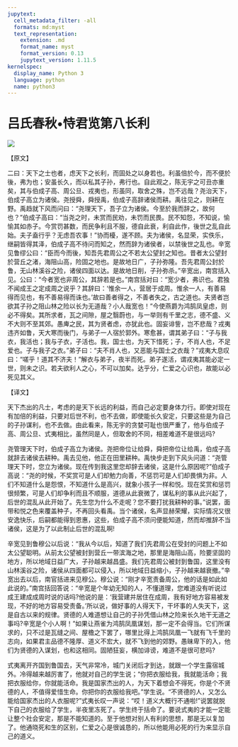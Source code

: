 ```yaml
---
jupytext:
  cell_metadata_filter: -all
  formats: md:myst
  text_representation:
    extension: .md
    format_name: myst
    format_version: 0.13
    jupytext_version: 1.11.5
kernelspec:
  display_name: Python 3
  language: python
  name: python3
---
```

# 吕氏春秋&#8226;恃君览第八长利

![](image/cover.jpg)

【原文】

二曰：天下之士也者，虑天下之长利，而固处之以身若也。利虽倍於今，而不便於後，弗为也；安虽长久，而以私其子孙，弗行也。自此观之，陈无宇之可丑亦重矣，其与伯成子高、周公旦、戎夷也，形虽同，取舍之殊，岂不远哉？尧治天下，伯成子高立为诸侯。尧授舜，舜授禹，伯成子高辞诸侯而耕。禹往见之，则耕在野。禹趋就下风而问曰：“尧理天下，吾子立为诸侯。今至於我而辞之，故何也？”伯成子高曰：“当尧之时，未赏而民劝，未罚而民畏。民不知怨，不知说，愉愉其如赤子。今赏罚甚数，而民争利且不服，德自此衰，利自此作，後世之乱自此始。夫子盍行乎？无虑吾农事！”协而櫌，遂不顾。夫为诸侯，名显荣，实佚乐，继嗣皆得其泽，伯成子高不待问而知之，然而辞为诸侯者，以禁後世之乱也。辛宽见鲁缪公曰：“臣而今而後，知吾先君周公之不若太公望封之知也。昔者太公望封於营丘之渚，海阻山高，险固之地也。是故地日广，子孙弥隆。吾先君周公封於鲁，无山林溪谷之险，诸侯四面以达。是故地日削，子孙弥杀。”辛宽出，南宫括入见。公曰：“今者宽也非周公，其辞若是也。”南宫括对曰：“宽少者，弗识也。君独不闻成王之定成周之说乎？其辞曰：‘惟余一人，营居于成周。惟余一人，有善易得而见也，有不善易得而诛也。’故曰善者得之，不善者失之，古之道也。夫贤者岂欲其子孙之阻山林之险以长为无道哉？小人哉宽也！”今使燕爵为鸿鹄凤皇虑，则必不得矣。其所求者，瓦之间隙，屋之翳蔚也，与一举则有千里之志，德不盛、义不大则不至其郊。愚庳之民，其为贤者虑，亦犹此也。固妄诽訾，岂不悲哉？戎夷违齐如鲁，天大寒而後门，与弟子一人宿於郭外。寒愈甚，谓其弟子曰：“子与我衣，我活也；我与子衣，子活也。我，国士也，为天下惜死；子，不肖人也，不足爱也。子与我子之衣。”弟子曰：“夫不肖人也，又恶能与国士之衣哉？”戎夷大息叹曰：“嗟乎！道其不济夫！”解衣与弟子，夜半而死。弟子遂活，谓戎夷其能必定一世，则未之识。若夫欲利人之心，不可以加矣。达乎分，仁爱之心识也，故能以必死见其义。

【译文】

天下杰出的凡士，考虑的是天下长远的利益，而自己必定要身体力行。即使对现在有加倍的利益，只要对后世不利，也不去做，即使能长久安定，只要这些是为自己的子孙谋利，也不去做。由此看来，陈无宇的贪婪可耻也很严重了，他与伯成子高、周公旦、式夷相比，虽然同是人，但取舍的不同，相差难道不是很远吗?

尧管理天下时，伯成子高立为诸侯。尧把帝位让给舜，舜把帝位让给禹，伯成子高就辞去诸侯去耕种。禹去见他，他正在田里耕种。禹快步走到下风头问道：“尧管理天下时，您立为诸侯。现在传到我这里您却辞去诸侯，这是什么原因呢?”伯成子高说：“尧的时候，不奖赏可是人们却勉力向善，不惩罚可是人们却畏惧为非。人们不知道什么是怨恨，不知道什么是高兴，就象小孩子一样和悦。现在奖赏和惩罚很频繁，可是人们却争利而且不顺服，道德从此衰微了，谋私利的事从此兴起了，后世的混乱从此开始了。先生您为什么不走呢？您不要打扰我耕种的事。”说罢，面带和悦之色来覆盖种子，不再回头看禹。当个诸侯，名声显赫荣耀，实际情况又很安逸快乐，后嗣都能得到恩惠，这些，伯成子高不须问便能知道，然而却推辞不当诸侯，这是为了以此制止后世的混乱啊!

辛宽见到鲁穆公以后说：“我从今以后，知道了我们先君周公在受封的问题上不如太公望聪明。从前太公望被封到营丘一带滨海之地，那里是海阻山高，险要坚固的地方，所以地域日益广大，子孙越来越昌盛。我们先君周公被封到鲁国，这里没有山林溪谷之险，诸侯从四面都可以侵入，所以地域日益缩小，子孙越来越衰撤。”辛宽出去以后，南官括进来见穆公。穆公说：“刚才辛宽责备周公，他的话是如此如此说的。”南宫括回答说：“辛宽是个年幼无知的人，不懂道理，您难道没有听说过成王建成成周时说的话吗?他说的是：‘我营建并居住在成周，我有好地方容易被发现，不好的地方容易受责备。’所以说，做好事的人得天下，干坏事的人失天下，这是自古以来的规律。贤德的人难道想让自己的子孙凭借山林之险来长久地干无道之事吗?辛宽是个小人啊！”如果让燕雀为鸿鹄凤凰谋划，那一定不会得当。它们所谋求的，只不过是瓦缝之间、屋檐之下罢了，哪里比得上鸿鹄凤凰一飞就有飞千里的志向，如果君主品德不隆厚、道义不宏大，就不飞到他的郊野。愚昧卑下的入，他们为贤德的入谋划，也和这相同。固陋狂妄，横加诽谤，难道不是很可悲吗?

式夷离开齐国到鲁国去，天气非常冷，城门关闭后才到达，就跟一个学生露宿城外。冷得越来越厉害了，他就对自己的学生说；“你把衣服给我，我就能活命；我把衣服给你，你就能活命。我是国家杰出的人，为天下着想会不得死，你是个不贤德的人，不值得爱惜生命。你把你的衣服给我吧。”学生说。“不贤德的人，又怎么能给国家杰出的人衣服呢?”式夷长叹一声说：“哎！道义大概行不通啦!”说罢就脱下自己的衣服给了学生，半夜里冻死了。学生终于括命了。要说式夷的才能一定能让整个社会安定，那是不能知道的。至于他想对别人有利的思想，那是无以复加了。他通晓死和生的区别，仁爱之心是很诚恳的，所以他能用必死的行为来显示自己的道义。



